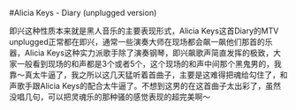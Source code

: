 #Alicia Keys - Diary (unplugged version)

即兴这种性质本来就是黑人音乐的主要表现形式，Alicia Keys这首Diary的MTV unplugged正常都在即兴，通常一些演奏大师在现场都会飙一飙他们那首的乐器，Alicia Keys这种实力派歌手除了演奏钢琴，即兴飙歌声简直发挥的极致，大家一般看到现场的和声都是3个或者5个，这个现场的和声中间那个黑鬼男的，我靠～真太牛逼了，我之所以这几天猛听着首曲子，主要是这难得把魂给勾住了，和声歌手跟Alicia Keys的配合太牛逼了。不想到这男的在这首曲子太出彩了，虽然没唱几句，可以把灵魂乐的那种骚的感觉表现的超完美啊～